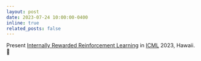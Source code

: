 ```yaml
---
layout: post
date: 2023-07-24 10:00:00-0400
inline: true
related_posts: false
---
```


Present <a href="https://ir-rl.github.io/">Internally Rewarded Reinforcement Learning</a> in <a href="https://icml.cc/">ICML</a> 2023, Hawaii. 🤙